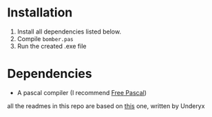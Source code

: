 # Installation

1. Install all dependencies listed below.
2. Compile `bomber.pas`
3. Run the created .exe file

# Dependencies

* A pascal compiler (I recommend [Free Pascal](http://www.freepascal.org/))

all the readmes in this repo are based on [this](https://github.com/thecookiefactory/thecookiefactoryorg/blob/master/README.md) one, written by Underyx